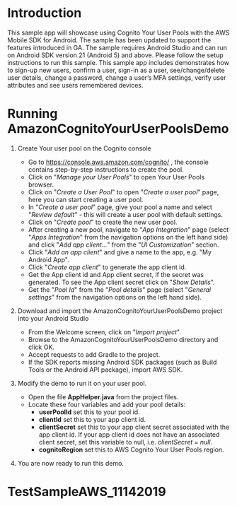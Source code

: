 Introduction
============
This sample app will showcase using Cognito Your User Pools with the AWS Mobile SDK for Android. The sample has been updated to support the features introduced in GA.
The sample requires Android Studio and can run on Android SDK version 21 (Android 5) and above. Please follow the setup instructions to run this sample.
This sample app includes demonstrates how to sign-up new users, confirm a user, sign-in as a user, see/change/delete user details, change a password, change a user’s MFA settings, verify user attributes and see users remembered devices.

Running AmazonCognitoYourUserPoolsDemo 
======================================

1. Create Your user pool on the Cognito console
   - Go to https://console.aws.amazon.com/cognito/ , the console contains step-by-step instructions to create the pool.
   - Click on "_Manage your User Pools_" to open Your User Pools browser.
   - Click on "_Create a User Pool_" to open "_Create a user pool_" page, here you can start creating a user pool.
   - In "_Create a user pool_" page, give your pool a name and select "_Review default_" - this will create a user pool with default settings.
   - Click on "_Create pool_" to create the new user pool.
   - After creating a new pool, navigate to "_App Integration_" page (select "_Apps Integration_" from the navigation options on the left hand side) and click "_Add app client..._" from the "_UI Customization_" section.
   - Click "_Add an app client_" and give a name to the app, e.g. "My Android App".
   - Click "_Create app client_" to generate the app client id.
   - Get the App client id and App client secret, if the secret was generated. To see the App client secret click on "_Show Details_".
   - Get the "_Pool Id_" from the "_Pool details_" page (select "_General settings_" from the navigation options on the left hand side).

2. Download and import the AmazonCognitoYourUserPoolsDemo project into your Android Studio
   - From the Welcome screen, click on "_Import project_".
   - Browse to the AmazonCognitoYourUserPoolsDemo directory and click OK.
   - Accept requests to add Gradle to the project.
   - If the SDK reports missing Android SDK packages (such as Build Tools or the Android API package), import AWS SDK.
      
3. Modify the demo to run it on your user pool.
   - Open the file __AppHelper.java__ from the project files.
   - Locate these four variables and add your pool details: 
      * __userPoolId__ set this to your pool id.
      * __clientId__ set this to your app client id.
      * __clientSecret__ set this to your app client secret associated with the app client id. If your app client id does not have an associated client secret, set this variable to null, i.e. _clientSecret_ = _null_.
      * __cognitoRegion__ set this to AWS Cognito Your User Pools region.

4. You are now ready to run this demo.
# TestSampleAWS_11142019
